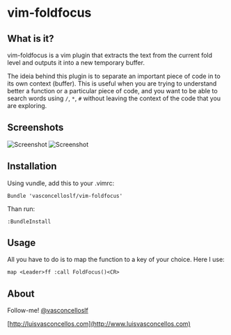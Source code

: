# vim-foldfocus #

## What is it? ##

vim-foldfocus is a vim plugin that extracts the text from the current fold level and outputs it into a new temporary buffer.

The ideia behind this plugin is to separate an important piece of code in to its own context (buffer). This is useful when you are trying to understand better a function or a particular piece of code, and you want to be able to search words using ```/```, ```*```, ```#``` without leaving the context of the code that you are exploring.

## Screenshots ##

![Screenshot](images/ff2.gif)
![Screenshot](images/ff3.gif)

## Installation ##

Using vundle, add this to your .vimrc:

```
Bundle 'vasconcelloslf/vim-foldfocus'
```

Than run:

```
:BundleInstall
```

## Usage ##

All you have to do is to map the function to a key of your choice. Here I use:

```vimscript
map <Leader>ff :call FoldFocus()<CR>
```

## About

Follow-me! [@vasconcelloslf](http://twitter.com/vasconcelloslf)

[http://luisvasconcellos.com](http://www.luisvasconcellos.com)
